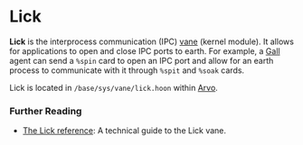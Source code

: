 # Lick

**Lick** is the interprocess communication (IPC) [vane](vane.md) (kernel module). It allows for applications to open and close IPC ports to earth. For example, a [Gall](gall.md) agent can send a `%spin` card to open an IPC port and allow for an earth process to communicate with it through `%spit` and `%soak` cards. 

Lick is located in `/base/sys/vane/lick.hoon` within [Arvo](arvo.md).

### Further Reading

- [The Lick reference](../system/kernel/lick): A technical guide to the Lick vane.
